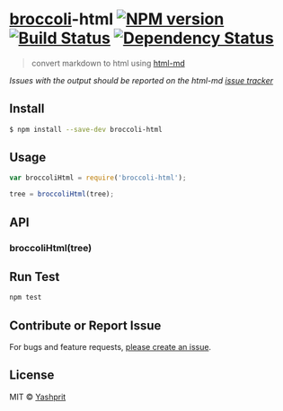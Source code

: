 #  [broccoli](https://github.com/broccolijs/broccoli)-html [![NPM version][npm-image]][npm-url] [![Build Status][travis-image]][travis-url] [![Dependency Status][daviddm-url]][daviddm-image]

> convert markdown to html using [html-md](https://www.npmjs.com/package/html-md)

*Issues with the output should be reported on the html-md [issue tracker](https://github.com/neocotic/html.md/issues)*


## Install

```sh
$ npm install --save-dev broccoli-html
```


## Usage

```js
var broccoliHtml = require('broccoli-html');

tree = broccoliHtml(tree);
```

## API

### broccoliHtml(tree)

## Run Test
```sh
npm test
```

## Contribute or Report Issue
For bugs and feature requests, [please create an issue][issue-url].


## License

MIT © [Yashprit](yashprit.github.io)

[issue-url]: https://github.com/yashprit/broccoli-html/issues
[npm-url]: https://npmjs.org/package/broccoli-html
[npm-image]: https://badge.fury.io/js/broccoli-html.svg
[travis-url]: https://travis-ci.org/yashprit/broccoli-html
[travis-image]: https://travis-ci.org/yashprit/broccoli-html.svg?branch=master
[daviddm-url]: https://david-dm.org/yashprit/broccoli-html.svg?theme=shields.io
[daviddm-image]: https://david-dm.org/yashprit/broccoli-html

